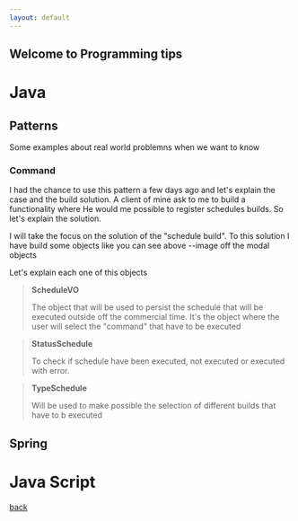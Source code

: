 ```yaml
---
layout: default
---
```


## Welcome to Programming tips

# Java

## Patterns
Some examples about real world problemns when we want to know 

### Command
I had the chance to use this pattern a few days ago and let's explain the case and the build solution.
A client of mine ask to me to build a functionality where He would me possible to register schedules builds.
So let's explain the solution.

I will take the focus on the solution of the "schedule build".
To this solution I have build some objects like you can see above
--image off the modal objects

Let's explain each one of this objects
> **ScheduleVO**
> 
> The object that will be used to persist the schedule that will be executed outside off the commercial time.
> It's the object where the user will select the "command" that have to be executed

> **StatusSchedule**
> 
> To check if schedule have been executed, not executed or executed with error.

> **TypeSchedule**
> 
> Will be used to make possible the selection of different builds that have to b executed

## Spring

# Java Script

[back](./)

